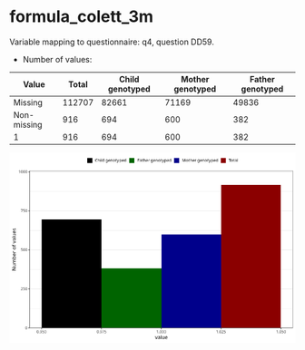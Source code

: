 # formula_colett_3m
Variable mapping to questionnaire: q4, question DD59.
- Number of values:

| Value | Total | Child genotyped | Mother genotyped | Father genotyped |
| ----- | ----- | --------------- | ---------------- | ---------------- |
| Missing | 112707 | 82661 | 71169 | 49836 |
| Non-missing | 916 | 694 | 600 | 382 |
| 1 | 916 | 694 | 600 | 382 |



![](formula_colett_3m_n.png)



